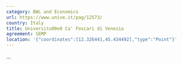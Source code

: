 ```yaml
---
category: BWL and Economics
url: https://www.unive.it/pag/12573/
country: Italy
title: Universitu00e0 Ca' Foscari di Venezia
agreement: SEMP
location: '{"coordinates":[12.326441,45.434492],"type":"Point"}'
---
```

...